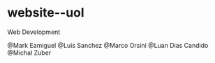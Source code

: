 # website--uol
Web Development

@Mark Eamiguel
@Luis Sanchez
@Marco Orsini
@Luan Dias Candido
@Michal Zuber
